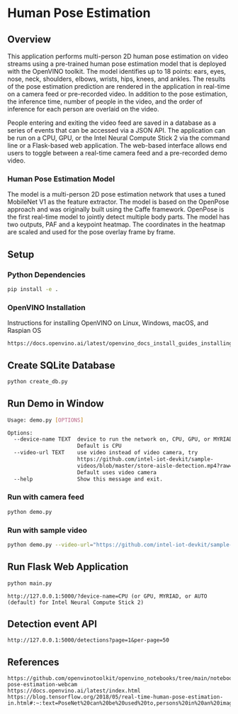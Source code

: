# Human Pose Estimation

## Overview

This application performs multi-person 2D human pose estimation on video streams using a pre-trained human pose estimation model that is deployed with the OpenVINO toolkit. The model identifies up to 18 points: ears, eyes, nose, neck, shoulders, elbows, wrists, hips, knees, and ankles. The results of the pose estimation prediction are rendered in the application in real-time on a camera feed or pre-recorded video. In addition to the pose estimation, the inference time, number of people in the video, and the order of inference for each person are overlaid on the video.

People entering and exiting the video feed are saved in a database as a series of events that can be accessed via a JSON API. The application can be run on a CPU, GPU, or the Intel Neural Compute Stick 2 via the command line or a Flask-based web application. The web-based interface allows end users to toggle between a real-time camera feed and a pre-recorded demo video.

### Human Pose Estimation Model

The model is a multi-person 2D pose estimation network that uses a tuned MobileNet V1 as the feature extractor. The model is based on the OpenPose approach and was originally built using the Caffe framework. OpenPose is the first real-time model to jointly detect multiple body parts. The model has two outputs, PAF and a keypoint heatmap. The coordinates in the heatmap are scaled and used for the pose overlay frame by frame.


## Setup

### Python Dependencies

```bash
pip install -e .
```

### OpenVINO Installation

Instructions for installing OpenVINO on Linux, Windows, macOS, and Raspian OS

```link
https://docs.openvino.ai/latest/openvino_docs_install_guides_installing_openvino_linux.html
```

## Create SQLite Database

```bash
python create_db.py
```

## Run Demo in Window

```bash
Usage: demo.py [OPTIONS]

Options:
  --device-name TEXT  device to run the network on, CPU, GPU, or MYRIAD.
                      Default is CPU
  --video-url TEXT    use video instead of video camera, try
                      https://github.com/intel-iot-devkit/sample-
                      videos/blob/master/store-aisle-detection.mp4?raw=true.
                      Default uses video camera
  --help              Show this message and exit.
```

### Run with camera feed

```bash
python demo.py
```

### Run with sample video

```bash
python demo.py --video-url="https://github.com/intel-iot-devkit/sample-videos/blob/master/store-aisle-detection.mp4?raw=true"
```

## Run Flask Web Application

```bash
python main.py 
```

```link
http://127.0.0.1:5000/?device-name=CPU (or GPU, MYRIAD, or AUTO (default) for Intel Neural Compute Stick 2)
```

## Detection event API

```link
http://127.0.0.1:5000/detections?page=1&per-page=50
```

## References

```link
https://github.com/openvinotoolkit/openvino_notebooks/tree/main/notebooks/402-pose-estimation-webcam
https://docs.openvino.ai/latest/index.html
https://blog.tensorflow.org/2018/05/real-time-human-pose-estimation-in.html#:~:text=PoseNet%20can%20be%20used%20to,persons%20in%20an%20image%2Fvideo.&text=An%20input%20RGB%20image%20is%20fed%20through%20a%20convolutional%20neural%20network.
```